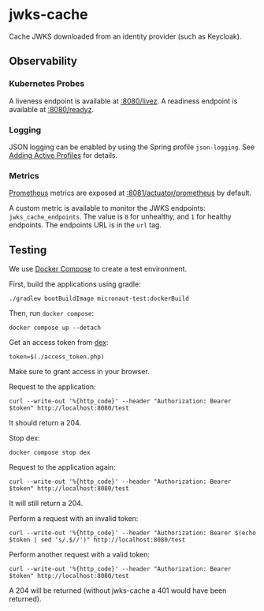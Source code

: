 # jwks-cache

Cache JWKS downloaded from an identity provider (such as Keycloak).

## Observability

### Kubernetes Probes

A liveness endpoint is available at [:8080/livez](http://localhost:8080/livez). A readiness endpoint is available at
[:8080/readyz](http://localhost:8080/readyz).

### Logging

JSON logging can be enabled by using the Spring profile `json-logging`. See [Adding Active Profiles][1] for details.

### Metrics

[Prometheus][2] metrics are exposed at [:8081/actuator/prometheus](http://localhost:8081/actuator/prometheus) by
default.

A custom metric is available to monitor the JWKS endpoints: `jwks_cache_endpoints`. The value is `0` for unhealthy, and
`1` for healthy endpoints. The endpoints URL is in the `url` tag.

## Testing

We use [Docker Compose](https://docs.docker.com/compose/) to create a test environment.

First, build the applications using gradle:

```shell
./gradlew bootBuildImage micronaut-test:dockerBuild
```

Then, run `docker compose`:

```shell
docker compose up --detach
```

Get an access token from [dex](https://dexidp.io):

```shell
token=$(./access_token.php)
```

Make sure to grant access in your browser.

Request to the application:

```shell
curl --write-out '%{http_code}' --header "Authorization: Bearer $token" http://localhost:8080/test
```

It should return a 204.

Stop dex:

```
docker compose stop dex
```

Request to the application again:

```shell
curl --write-out '%{http_code}' --header "Authorization: Bearer $token" http://localhost:8080/test
```

It will still return a 204.

Perform a request with an invalid token:

```shell
curl --write-out '%{http_code}' --header "Authorization: Bearer $(echo $token | sed 's/.$//')" http://localhost:8080/test
```

Perform another request with a valid token:

```shell
curl --write-out '%{http_code}' --header "Authorization: Bearer $token" http://localhost:8080/test
```

A 204 will be returned (without jwks-cache a 401 would have been returned).

[1]: <https://docs.spring.io/spring-boot/docs/3.1.3/reference/html/features.html#features.profiles.adding-active-profiles> "Adding Active Profiles"
[2]: <https://prometheus.io> "Prometheus"
